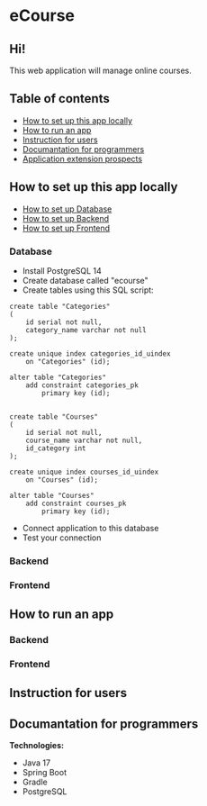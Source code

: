 # eCourse

## Hi!
This web application will manage online courses.

## Table of contents
* [How to set up this app locally](#How-to-set-up-this-app-locally)
* [How to run an app](#How-to-run-an-app)
* [Instruction for users](#Instruction-for-users)
* [Documantation for programmers](#Documantation-for-programmers)
* [Application extension prospects](#Application-extension-prospects)

## How to set up this app locally

* [How to set up Database](#Database)
* [How to set up Backend](#Backend)
* [How to set up Frontend](#Frontend)

### Database
* Install PostgreSQL 14 
* Create database called "ecourse"
* Create tables using this SQL script:

```sql=
create table "Categories"
(
	id serial not null,
	category_name varchar not null
);

create unique index categories_id_uindex
	on "Categories" (id);

alter table "Categories"
	add constraint categories_pk
		primary key (id);


create table "Courses"
(
	id serial not null,
	course_name varchar not null,
	id_category int
);

create unique index courses_id_uindex
	on "Courses" (id);

alter table "Courses"
	add constraint courses_pk
		primary key (id);

```

* Connect application to this database
* Test your connection

### Backend

### Frontend

## How to run an app

### Backend

### Frontend

## Instruction for users

## Documantation for programmers


**Technologies:**
- Java 17
- Spring Boot
- Gradle
- PostgreSQL
